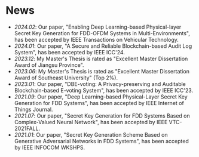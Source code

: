 # News
- *2024.02*: Our paper, "Enabling Deep Learning-based Physical-layer Secret Key Generation for FDD-OFDM Systems in Multi-Environments", has been accepted by IEEE Transactions on Vehicular Technology.
- *2024.01*: Our paper, "A Secure and Reliable Blockchain-based Audit Log System", has been accepted by IEEE ICC'24.
- *2023.12*: My Master's Thesis is rated as "Excellent Master Dissertation Award of Jiangsu Province".
- *2023.06*: My Master's Thesis is rated as "Excellent Master Dissertation Award of Southeast University" (Top 2%).
- *2023.01*: Our paper, "DBE-voting: A Privacy-preserving and Auditable Blockchain-based E-voting System", has been accepted by IEEE ICC'23.
- *2021.09*: Our paper, "Deep Learning-based Physical-Layer Secret Key Generation for FDD Systems", has been accepted by IEEE Internet of Things Journal.
- *2021.07*: Our paper, "Secret Key Generation for FDD Systems Based on Complex-Valued Neural Network", has been accepted by IEEE VTC-2021FALL.
- *2021.01*: Our paper, "Secret Key Generation Scheme Based on Generative Adversarial Networks in FDD Systems", has been accepted by IEEE INFOCOM WKSHPS.

